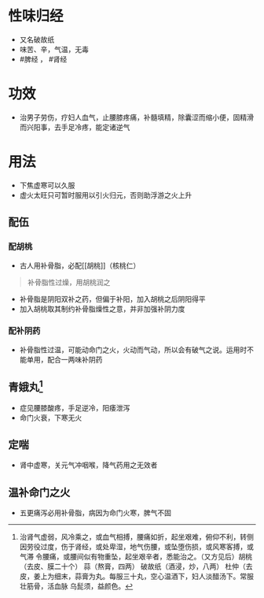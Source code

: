 # 性味归经
- 又名破故纸
- 味苦、辛，气温，无毒
-  #脾经 ， #肾经 
# 功效
- 治男子劳伤，疗妇人血气，止腰膝疼痛，补髓填精，除囊涩而缩小便，固精滑而兴阳事，去手足冷疼，能定诸逆气
 # 用法
 - 下焦虚寒可以久服
 - 虚火太旺只可暂时服用以引火归元，否则助浮游之火上升
 ## 配伍
 ### 配胡桃
 - 古人用补骨脂，必配[[胡桃]]（核桃仁）
 >补骨脂性过燥，用胡桃润之
 - 补骨脂是阴阳双补之药，但偏于补阳，加入胡桃之后阴阳得平
 - 加入胡桃取其制约补骨脂燥性之意，并非加强补阴力度
 ### 配补阴药
 - 补骨脂性过温，可能动命门之火，火动而气动，所以会有破气之说。运用时不能单用，配合一两味补阴药
## 青娥丸[^1]
- 症见腰膝酸疼，手足逆冷，阳痿泄泻
- 命门火衰，下寒无火
## 定喘
- 肾中虚寒，关元气冲咽喉，降气药用之无效者
## 温补命门之火
- 五更痛泻必用补骨脂，病因为命门火寒，脾气不固


[^1]:治肾气虚弱，风冷乘之，或血气相搏，腰痛如折，起坐艰难，俯仰不利，转侧 因劳役过度，伤于肾经，或处卑湿，地气伤腰，或坠堕伤损，或风寒客搏，或气滞 令腰痛，或腰间似有物重坠，起坐艰辛者，悉能治之。（又方见后）胡桃（去皮、膜二十个） 蒜（熬膏，四两） 破故纸（酒浸，炒，八两） 杜仲（去 皮，姜上为细末，蒜膏为丸。每服三十丸，空心温酒下，妇人淡醋汤下。常服壮筋骨，活血脉 乌髭须，益颜色。
